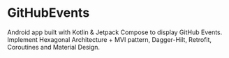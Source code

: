 # GitHubEvents
Android app built with Kotlin &amp; Jetpack Compose to display GitHub Events.  Implement Hexagonal Architecture + MVI pattern, Dagger-Hilt, Retrofit, Coroutines and Material Design.
